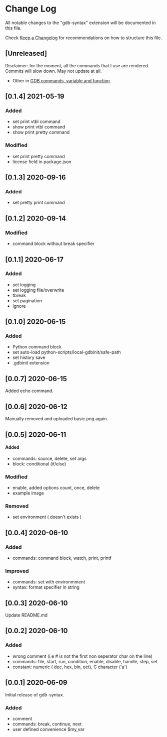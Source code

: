 # Change Log

All notable changes to the "gdb-syntax" extension will be documented in this file.

Check [Keep a Changelog](http://keepachangelog.com/) for recommendations on how to structure this file.

## [Unreleased]
Disclaimer: for the moment, all the commands that I use are rendered.
Commits will slow down. May not update at all.

- Other in [GDB commands, variable and function](https://sourceware.org/gdb/current/onlinedocs/gdb/Command-and-Variable-Index.html#Command-and-Variable-Index).

## [0.1.4] 2021-05-19
### Added
 * set print vtbl command
 * show print vtbl command
 * show print pretty command
### Modified
 * set print pretty command
 * license field in package.json

## [0.1.3] 2020-09-16
### Added
* set pretty print command

## [0.1.2] 2020-09-14
### Modified
* command block without break specifier

## [0.1.1] 2020-06-17
### Added
* set logging
* set logging file/overwrite
* tbreak
* set pagination
* ignore

## [0.1.0] 2020-06-15
### Added
* Python command block
* set auto-load python-scripts/local-gdbinit/safe-path
* set history save
* .gdbinit extension

## [0.0.7] 2020-06-15
Added echo command.

## [0.0.6] 2020-06-12
Manually removed and uploaded basic.png again.

## [0.0.5] 2020-06-11
#### Added
* commands: source, delete, set args
* block: conditional (if/else)
### Modified
* enable, added options count, once, delete
* example image
### Removed
* set environment ( doesn't exists )

## [0.0.4] 2020-06-10
### Added
* commands: command block, watch, print, printf
### Improved
* commands: set with environmment
* syntax: format specifier in string

## [0.0.3] 2020-06-10
Update README.md

## [0.0.2] 2020-06-10
### Added
* wrong comment (i.e # is not the first non seperator char on the line)
* commands: file, start, run, condition, enable, disable, handle, step, set
* constant: numeric ( dec, hex, bin, oct), C character ('a')

## [0.0.1] 2020-06-09
Initial release of gdb-syntax.
### Added
* comment
* commands: break, continue, next
* user defined convenience $my_var